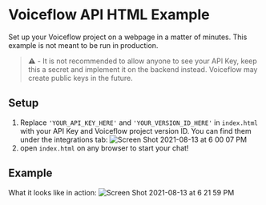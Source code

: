 # Voiceflow API HTML Example
Set up your Voiceflow project on a webpage in a matter of minutes. This example is not meant to be run in production.

> ⚠️ - It is not recommended to allow anyone to see your API Key, keep this a secret and implement it on the backend instead. Voiceflow may create public keys in the future.

## Setup
1. Replace `'YOUR_API_KEY_HERE'` and `'YOUR_VERSION_ID_HERE'` in `index.html` with your API Key and Voiceflow project version ID. You can find them under the integrations tab: ![Screen Shot 2021-08-13 at 6 00 07 PM](https://user-images.githubusercontent.com/5643574/129422436-04d964d3-85a0-402d-ae5e-d6e84723da5e.png)
2. open `index.html` on any browser to start your chat!

## Example
What it looks like in action:
![Screen Shot 2021-08-13 at 6 21 59 PM](https://user-images.githubusercontent.com/5643574/129423633-295adc7e-ba38-4845-af08-c410e250f75a.png)